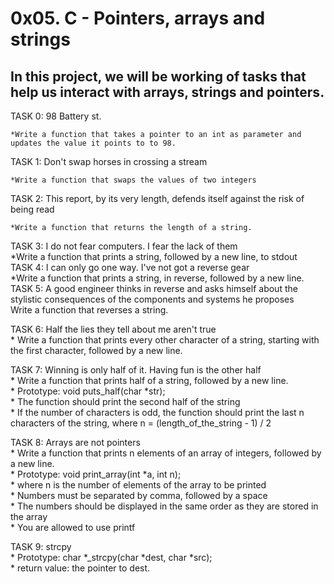 # 0x05. C - Pointers, arrays and strings

## In this project, we will be working of tasks that help us interact with arrays, strings and pointers.

TASK 0: 98 Battery st.  

	*Write a function that takes a pointer to an int as parameter and updates the value it points to to 98.  

TASK 1: Don't swap horses in crossing a stream  

	*Write a function that swaps the values of two integers  

TASK 2: This report, by its very length, defends itself against the risk of being read  

	*Write a function that returns the length of a string.  

TASK 3: I do not fear computers. I fear the lack of them   
	*Write a function that prints a string, followed by a new line, to stdout   
TASK 4: I can only go one way. I've not got a reverse gear   
	*Write a function that prints a string, in reverse, followed by a new line.  
TASK 5: A good engineer thinks in reverse and asks himself about the stylistic consequences of the components and systems he proposes   
	Write a function that reverses a string.  

TASK 6: Half the lies they tell about me aren't true   
	* Write a function that prints every other character of a string, starting with the first character, followed by a new line.  

TASK 7: Winning is only half of it. Having fun is the other half  
	* Write a function that prints half of a string, followed by a new line.   
	* Prototype: void puts_half(char *str);  
	* The function should print the second half of the string  
	* If the number of characters is odd, the function should print the last n characters of the string, where n = (length_of_the_string - 1) / 2  

TASK 8: Arrays are not pointers  
	* Write a function that prints n elements of an array of integers, followed by a new line.  
	* Prototype: void print_array(int *a, int n);  
	* where n is the number of elements of the array to be printed  
	* Numbers must be separated by comma, followed by a space  
	* The numbers should be displayed in the same order as they are stored in the array  
	* You are allowed to use printf  

TASK 9: strcpy  
	* Prototype: char *_strcpy(char *dest, char *src);   
	* return value: the pointer to dest.  

